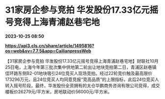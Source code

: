 # 31家房企参与竞拍 华发股份17.33亿元摇号竞得上海青浦赵巷宅地

**2023-10-25 08:50**

**https://api3.cls.cn/share/article/1495816?os=web&sv=7.7.5&app=CailianpressWeb**

【31家房企参与竞拍 华发股份17.33亿元摇号竞得上海青浦赵巷宅地】财联社10月25日电，上海今年第三批次集中供地第二轮出让地块竞拍第二日，青浦区赵巷镇佳环路东侧B2-01地块吸引24位竞买人现场竞拍。经过22轮竞价触及最高限价173296万元，且24位竞买人均同意竞报“竞高品质”的上限指标，此后24位竞买人转入摇号阶段，最终，华发股份全资拥有的太仓华鹏商务咨询有限公司竞得，成交楼板价26279元/平方米，房地联动价56000元/平方米。